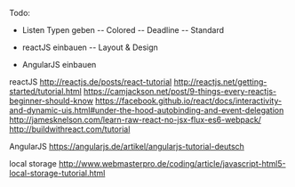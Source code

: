 Todo:
- Listen Typen geben
-- Colored
-- Deadline
-- Standard

- reactJS einbauen
-- Layout & Design
- AngularJS einbauen

reactJS
http://reactjs.de/posts/react-tutorial
http://reactjs.net/getting-started/tutorial.html
https://camjackson.net/post/9-things-every-reactjs-beginner-should-know
https://facebook.github.io/react/docs/interactivity-and-dynamic-uis.html#under-the-hood-autobinding-and-event-delegation
http://jamesknelson.com/learn-raw-react-no-jsx-flux-es6-webpack/
http://buildwithreact.com/tutorial

AngularJS
https://angularjs.de/artikel/angularjs-tutorial-deutsch

local storage
http://www.webmasterpro.de/coding/article/javascript-html5-local-storage-tutorial.html
